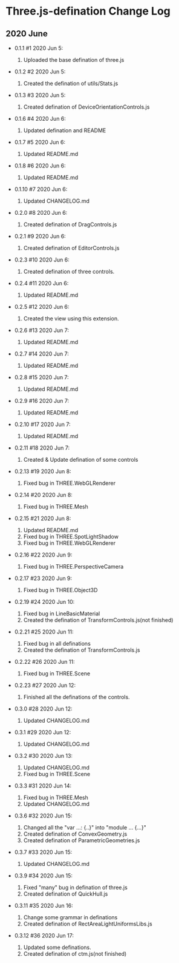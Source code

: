 # Three.js-defination Change Log
## 2020 June
* 0.1.1 #1 2020 Jun 5:  
    1. Uploaded the base defination of three.js  

* 0.1.2 #2 2020 Jun 5:  
    1. Created the defination of utils/Stats.js  

* 0.1.3 #3 2020 Jun 5:  
    1. Created defination of DeviceOrientationControls.js  

* 0.1.6 #4 2020 Jun 6:  
    1. Updated defination and README  

* 0.1.7 #5 2020 Jun 6:  
    1. Updated README.md  

* 0.1.8 #6 2020 Jun 6:  
    1. Updated README.md  

* 0.1.10 #7 2020 Jun 6:  
    1. Updated CHANGELOG.md  

* 0.2.0 #8 2020 Jun 6:  
    1. Created defination of DragControls.js  

* 0.2.1 #9 2020 Jun 6:  
    1. Created defination of EditorControls.js  

* 0.2.3 #10 2020 Jun 6:  
    1. Created defination of three controls.  

* 0.2.4 #11 2020 Jun 6:  
    1. Updated README.md  

* 0.2.5 #12 2020 Jun 6:  
    1. Created the view using this extension.  

* 0.2.6 #13 2020 Jun 7:  
    1. Updated README.md  

* 0.2.7 #14 2020 Jun 7:  
    1. Updated README.md  

* 0.2.8 #15 2020 Jun 7:  
    1. Updated README.md  

* 0.2.9 #16 2020 Jun 7:  
    1. Updated README.md  

* 0.2.10 #17 2020 Jun 7:  
    1. Updated README.md  

* 0.2.11 #18 2020 Jun 7:  
    1. Created & Update defination of some controls  

* 0.2.13 #19 2020 Jun 8:  
    1. Fixed bug in THREE.WebGLRenderer  

* 0.2.14 #20 2020 Jun 8: 
    1.  Fixed bug in THREE.Mesh  

* 0.2.15 #21 2020 Jun 8:  
    1. Updated README.md  
    2. Fixed bug in THREE.SpotLightShadow  
    3. Fixed bug in THREE.WebGLRenderer  

* 0.2.16 #22 2020 Jun 9:  
    1. Fixed bug in THREE.PerspectiveCamera  

* 0.2.17 #23 2020 Jun 9:  
    1. Fixed bug in THREE.Object3D  

* 0.2.19 #24 2020 Jun 10:  
    1. Fixed bug in LineBasicMaterial  
    2. Created the defination of TransformControls.js(not finished)  

* 0.2.21 #25 2020 Jun 11:  
    1. Fixed bug in all definations  
    2. Created the defination of TransformControls.js  

* 0.2.22 #26 2020 Jun 11:  
    1. Fixed bug in THREE.Scene  

* 0.2.23 #27 2020 Jun 12:  
    1. Finished all the definations of the controls.  

* 0.3.0 #28 2020 Jun 12:  
    1. Updated CHANGELOG.md  

* 0.3.1 #29 2020 Jun 12:  
    1. Updated CHANGELOG.md  

* 0.3.2 #30 2020 Jun 13:  
    1. Updated CHANGELOG.md  
    2. Fixed bug in THREE.Scene  

* 0.3.3 #31 2020 Jun 14:  
    1. Fixed bug in THREE.Mesh  
    2. Updated CHANGELOG.md  

* 0.3.6 #32 2020 Jun 15:  
    1. Changed all the "var ...: {..}" into "module ... {...}"  
    2. Created defination of ConvexGeometry.js  
    3. Created defination of ParametricGeometries.js  

* 0.3.7 #33 2020 Jun 15:  
    1. Updated CHANGELOG.md  

* 0.3.9 #34 2020 Jun 15:  
    1. Fixed "many" bug in defination of three.js  
    2. Created defination of QuickHull.js  

* 0.3.11 #35 2020 Jun 16:  
    1. Change some grammar in definations  
    2. Created defination of RectAreaLightUniformsLibs.js  

* 0.3.12 #36 2020 Jun 17:  
    1. Updated some definations.  
    2. Created defination of ctm.js(not finished)  
